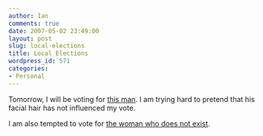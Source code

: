 ```yaml
---
author: Ian
comments: true
date: 2007-05-02 23:49:00
layout: post
slug: local-elections
title: Local Elections
wordpress_id: 571
categories:
- Personal
---
```


Tomorrow, I will be voting for <a href="http://www.bournemouth.gov.uk/Council/Councillors/councillor_info.asp?77">this man</a>.  I am trying hard to pretend that his facial hair has not influenced my vote.  

I am also tempted to vote for <a href="http://www.google.co.uk/search?num=100&num=100&hl=en&client=firefox-a&rls=com.ubuntu:en-US:official&hs=7Gh&q=%22christine+renaut%22+lib+dem+bournemouth&btnG=Search&meta=">the woman who does not exist</a>.
